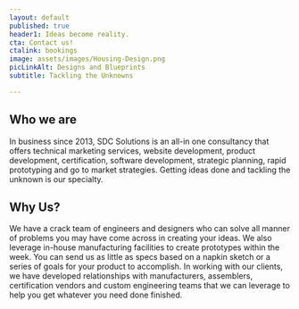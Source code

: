 ```yaml
---
layout: default
published: true
header1: Ideas become reality.
cta: Contact us!
ctalink: bookings
image: assets/images/Housing-Design.png
picLinkAlt: Designs and Blueprints
subtitle: Tackling the Unknowns

---
```

Who we are
-------------
In business since 2013, SDC Solutions is an all-in one consultancy that offers technical marketing services, website development, product development, certification, software development, strategic planning, rapid prototyping and go to market strategies. Getting ideas done and tackling the unknown is our specialty. 

Why Us?
-------------
We have a crack team of engineers and designers who can solve all manner of problems you may have come across in creating your ideas. We also leverage in-house manufacturing facilities to create prototypes within the week. You can send us as little as specs based on a napkin sketch or a series of goals for your product to accomplish. In working with our clients, we have developed relationships with manufacturers, assemblers, certification vendors and custom engineering teams that we can leverage to help you get whatever you need done finished. 



